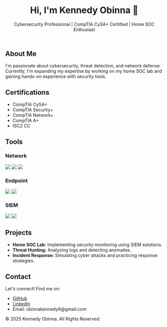 <!DOCTYPE html>
<html lang="en">
<head>
    <meta charset="UTF-8">
    <meta name="viewport" content="width=device-width, initial-scale=1.0">
    <title>[Your Name] | Cybersecurity Professional</title>
    <link rel="stylesheet" href="styles.css">
</head>
<body>
    <header>
        <h1>Hi, I'm Kennedy Obinna 👋</h1>
        <p>Cybersecurity Professional | CompTIA CySA+ Certified | Home SOC Enthusiast</p>
    </header>
    
<section id="about">
        <h2>About Me</h2>
        <p>I'm passionate about cybersecurity, threat detection, and network defense. Currently, I'm expanding my expertise by working on my home SOC lab and gaining hands-on experience with security tools.</p>
    </section>
    
<section id="certifications">
        <h2>Certifications</h2>
        <ul>
            <li>CompTIA CySA+</li>
            <li>CompTIA Security+</li>
            <li>CompTIA Network+</li>
            <li>CompTIA A+</li>
            <li>ISC2 CC</li>
        </ul>
    </section>
    
<section id="tools">
        <h2>Tools</h2>
        <h3>Network</h3>
       <div>
    <img src="https://img.shields.io/badge/-Wireshark-1679A7?&style=for-the-badge&logo=Wireshark&logoColor=white" />
    <img src="https://img.shields.io/badge/-Suricata-EF3B2D?&style=for-the-badge&logo=Suricata&logoColor=white" />
    <img src="https://img.shields.io/badge/-Zeek-777BB4?&style=for-the-badge&logo=Zeek&logoColor=white" />
</div>
        <h3>Endpoint</h3>
        <div>
    <img src="https://img.shields.io/badge/-Microsoft_Defender_for_Endpoint-00A4EF?&style=for-the-badge&logo=Microsoft&logoColor=white" />
    <img src="https://img.shields.io/badge/-Velociraptor-4B275F?&style=for-the-badge&logo=Velociraptor&logoColor=white" />
</div>
        <h3>SIEM</h3>
       <div>
    <img src="https://img.shields.io/badge/-Microsoft_Sentinel-0078D4?&style=for-the-badge&logo=Microsoft&logoColor=white" />
    <img src="https://img.shields.io/badge/-Splunk-000000?&style=for-the-badge&logo=Splunk&logoColor=white" />
</div>
    </section>
    
<section id="projects">
        <h2>Projects</h2>
        <ul>
            <li><strong>Home SOC Lab:</strong> Implementing security monitoring using SIEM solutions.</li>
            <li><strong>Threat Hunting:</strong> Analyzing logs and detecting anomalies.</li>
            <li><strong>Incident Response:</strong> Simulating cyber attacks and practicing response strategies.</li>
        </ul>
    </section>
    
<section id="contact">
        <h2>Contact</h2>
        <p>Let's connect! Find me on:</p>
        <ul>
            <li><a href="https://github.com/[YourGitHub]">GitHub</a></li>
            <li><a href="https://www.linkedin.com/in/kennedy-obinna">LinkedIn</a></li>
            <li>Email: obinnakennedy6@gmail.com</li>
        </ul>
    </section>
    
<footer>
        <p>&copy; 2025 Kennedy Obinna. All Rights Reserved.</p>
    </footer>
</body>
</html>
